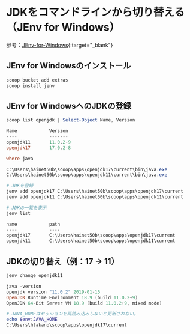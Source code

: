 # JDKをコマンドラインから切り替える（JEnv for Windows）

参考：[JEnv-for-Windows](https://github.com/FelixSelter/JEnv-for-Windows){:target="_blank"}

## JEnv for Windowsのインストール

```powershell
scoop bucket add extras
scoop install jenv
```

## JEnv for WindowsへのJDKの登録

```powershell
scoop list openjdk | Select-Object Name, Version

Name            Version
----            -------
openjdk11       11.0.2-9
openjdk17       17.0.2-8

where java

C:\Users\hainet50b\scoop\apps\openjdk17\current\bin\java.exe
C:\Users\hainet50b\scoop\apps\openjdk11\current\bin\java.exe

# JDKを登録
jenv add openjdk17 C:\Users\hainet50b\scoop\apps\openjdk17\current
jenv add openjdk11 C:\Users\hainet50b\scoop\apps\openjdk11\current

# JDKの一覧を表示
jenv list

name            path
----            ----
openjdk17       C:\Users\hainet50b\scoop\apps\openjdk17\current
openjdk11       C:\Users\hainet50b\scoop\apps\openjdk11\current
```

## JDKの切り替え（例：17 -> 11）
```powershell
jenv change openjdk11

java -version
openjdk version "11.0.2" 2019-01-15
OpenJDK Runtime Environment 18.9 (build 11.0.2+9)
OpenJDK 64-Bit Server VM 18.9 (build 11.0.2+9, mixed mode)

# JAVA_HOMEはセッションを再読み込みしないと更新されない。
echo $env:JAVA_HOME
C:\Users\htakano\scoop\apps\openjdk17\current
```